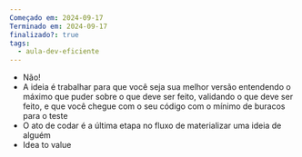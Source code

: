 ```yaml
---
Começado em: 2024-09-17
Terminado em: 2024-09-17
finalizado?: true
tags:
  - aula-dev-eficiente
---
```

- Não!
- A ideia é trabalhar para que você seja sua melhor versão entendendo o máximo que puder sobre o que deve ser feito, validando o que deve ser feito, e que você chegue com o seu código com o mínimo de buracos para o teste
- O ato de codar é a última etapa no fluxo de materializar uma ideia de alguém 
- Idea to value
